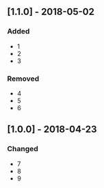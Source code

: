 ## [1.1.0] - 2018-05-02
### Added
- 1
- 2
- 3

### Removed
- 4
- 5
- 6

## [1.0.0] - 2018-04-23
### Changed
- 7
- 8
- 9